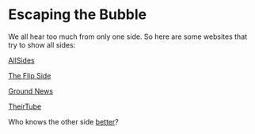 # Escaping the Bubble

We all hear too much from only one side. So here are some websites that try to
show all sides:

[AllSides](https://www.allsides.com)

[The Flip Side](https://www.theflipside.io)

[Ground News](https://ground.news)

[TheirTube](https://www.their.tube)

Who knows the other side [better](https://journals.plos.org/plosone/article?id=10.1371/journal.pone.0050092)?
